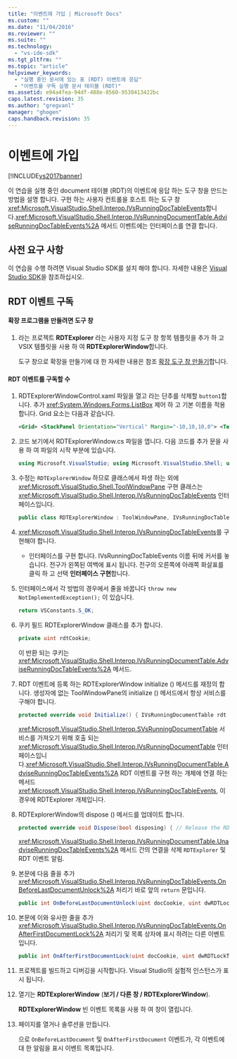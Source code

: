 ```yaml
---
title: "이벤트에 가입 | Microsoft Docs"
ms.custom: ""
ms.date: "11/04/2016"
ms.reviewer: ""
ms.suite: ""
ms.technology: 
  - "vs-ide-sdk"
ms.tgt_pltfrm: ""
ms.topic: "article"
helpviewer_keywords: 
  - "실행 중인 문서에 있는 표 (RDT) 이벤트에 응답"
  - "이벤트를 구독 실행 문서 테이블 (RDT)"
ms.assetid: e94a4fea-94df-488e-8560-9538413422bc
caps.latest.revision: 35
ms.author: "gregvanl"
manager: "ghogen"
caps.handback.revision: 35
---
```

# 이벤트에 가입
[!INCLUDE[vs2017banner](../code-quality/includes/vs2017banner.md)]

이 연습을 실행 중인 document 테이블 \(RDT\)의 이벤트에 응답 하는 도구 창을 만드는 방법을 설명 합니다. 구현 하는 사용자 컨트롤을 호스트 하는 도구 창 <xref:Microsoft.VisualStudio.Shell.Interop.IVsRunningDocTableEvents>합니다.<xref:Microsoft.VisualStudio.Shell.Interop.IVsRunningDocumentTable.AdviseRunningDocTableEvents%2A> 메서드 이벤트에는 인터페이스를 연결 합니다.  
  
## 사전 요구 사항  
 이 연습을 수행 하려면 Visual Studio SDK를 설치 해야 합니다. 자세한 내용은 [Visual Studio SDK](../extensibility/visual-studio-sdk.md)을 참조하십시오.  
  
## RDT 이벤트 구독  
  
#### 확장 프로그램을 만들려면 도구 창  
  
1.  라는 프로젝트 **RDTExplorer** 라는 사용자 지정 도구 창 항목 템플릿을 추가 하 고 VSIX 템플릿을 사용 하 여 **RDTExplorerWindow**합니다.  
  
     도구 창으로 확장을 만들기에 대 한 자세한 내용은 참조 [확장 도구 창 만들기](../extensibility/creating-an-extension-with-a-tool-window.md)합니다.  
  
#### RDT 이벤트를 구독할 수  
  
1.  RDTExplorerWindowControl.xaml 파일을 열고 라는 단추를 삭제할 `button1`합니다. 추가 <xref:System.Windows.Forms.ListBox> 제어 하 고 기본 이름을 적용 합니다. Grid 요소는 다음과 같습니다.  
  
    ```xml  
    <Grid> <StackPanel Orientation="Vertical" Margin="-10,10,10,0"> <TextBlock Margin="10" HorizontalAlignment="Center">RDTExplorerWindow</TextBlock> <ListBox x:Name="listBox" Height="100" /> </StackPanel> </Grid>  
    ```  
  
2.  코드 보기에서 RDTExplorerWindow.cs 파일을 엽니다. 다음 코드를 추가 문을 사용 하 여 파일의 시작 부분에 있습니다.  
  
    ```c#  
    using Microsoft.VisualStudio; using Microsoft.VisualStudio.Shell; using Microsoft.VisualStudio.Shell.Interop;  
    ```  
  
3.  수정는 `RDTExplorerWindow` 하므로 클래스에서 파생 하는 외에 <xref:Microsoft.VisualStudio.Shell.ToolWindowPane> 구현 클래스는 <xref:Microsoft.VisualStudio.Shell.Interop.IVsRunningDocTableEvents> 인터페이스입니다.  
  
    ```c#  
    public class RDTExplorerWindow : ToolWindowPane, IVsRunningDocTableEvents {. . .}  
    ```  
  
4.  <xref:Microsoft.VisualStudio.Shell.Interop.IVsRunningDocTableEvents>를 구현해야 합니다.  
  
    -   인터페이스를 구현 합니다. IVsRunningDocTableEvents 이름 뒤에 커서를 놓습니다. 전구가 왼쪽된 여백에 표시 됩니다. 전구의 오른쪽에 아래쪽 화살표를 클릭 하 고 선택 **인터페이스 구현**합니다.  
  
5.  인터페이스에서 각 방법의 경우에서 줄을 바꿉니다 `throw new NotImplementedException();` 이 있습니다.  
  
    ```c#  
    return VSConstants.S_OK;  
    ```  
  
6.  쿠키 필드 RDTExplorerWindow 클래스를 추가 합니다.  
  
    ```c#  
    private uint rdtCookie;   
    ```  
  
     이 반환 되는 쿠키는 <xref:Microsoft.VisualStudio.Shell.Interop.IVsRunningDocumentTable.AdviseRunningDocTableEvents%2A> 메서드.  
  
7.  RDT 이벤트에 등록 하는 RDTExplorerWindow initialize \(\) 메서드를 재정의 합니다. 생성자에 없는 ToolWindowPane의 initialize \(\) 메서드에서 항상 서비스를 구해야 합니다.  
  
    ```c#  
    protected override void Initialize() { IVsRunningDocumentTable rdt = (IVsRunningDocumentTable) this.GetService(typeof(SVsRunningDocumentTable)); rdt.AdviseRunningDocTableEvents(this, out rdtCookie); }  
    ```  
  
     <xref:Microsoft.VisualStudio.Shell.Interop.SVsRunningDocumentTable> 서비스를 가져오기 위해 호출 되는 <xref:Microsoft.VisualStudio.Shell.Interop.IVsRunningDocumentTable> 인터페이스입니다.<xref:Microsoft.VisualStudio.Shell.Interop.IVsRunningDocumentTable.AdviseRunningDocTableEvents%2A> RDT 이벤트를 구현 하는 개체에 연결 하는 메서드 <xref:Microsoft.VisualStudio.Shell.Interop.IVsRunningDocTableEvents>, 이 경우에 RDTExplorer 개체입니다.  
  
8.  RDTExplorerWindow의 dispose \(\) 메서드를 업데이트 합니다.  
  
    ```c#  
    protected override void Dispose(bool disposing) { // Release the RDT cookie. IVsRunningDocumentTable rdt = (IVsRunningDocumentTable) Package.GetGlobalService(typeof(SVsRunningDocumentTable)); rdt.UnadviseRunningDocTableEvents(rdtCookie); base.Dispose(disposing); }  
    ```  
  
     <xref:Microsoft.VisualStudio.Shell.Interop.IVsRunningDocumentTable.UnadviseRunningDocTableEvents%2A> 메서드 간의 연결을 삭제 `RDTExplorer` 및 RDT 이벤트 알림.  
  
9. 본문에 다음 줄을 추가 <xref:Microsoft.VisualStudio.Shell.Interop.IVsRunningDocTableEvents.OnBeforeLastDocumentUnlock%2A> 처리기 바로 앞의 `return` 문입니다.  
  
    ```c#  
    public int OnBeforeLastDocumentUnlock(uint docCookie, uint dwRDTLockType, uint dwReadLocksRemaining, uint dwEditLocksRemaining) { ((RDTExplorerWindowControl)this.Content).listBox.Items.Add("Entering OnBeforeLastDocumentUnlock"); return VSConstants.S_OK; }  
    ```  
  
10. 본문에 이와 유사한 줄을 추가 <xref:Microsoft.VisualStudio.Shell.Interop.IVsRunningDocTableEvents.OnAfterFirstDocumentLock%2A> 처리기 및 목록 상자에 표시 하려는 다른 이벤트입니다.  
  
    ```c#  
    public int OnAfterFirstDocumentLock(uint docCookie, uint dwRDTLockType, uint dwReadLocksRemaining, uint dwEditLocksRemaining) { ((RDTExplorerWindowControl)this.Content).listBox.Items.Add("Entering OnAfterFirstDocumentLock"); return VSConstants.S_OK; }  
    ```  
  
11. 프로젝트를 빌드하고 디버깅을 시작합니다. Visual Studio의 실험적 인스턴스가 표시 됩니다.  
  
12. 열기는 **RDTExplorerWindow** \(**보기 \/ 다른 창 \/ RDTExplorerWindow**\).  
  
     **RDTExplorerWindow** 빈 이벤트 목록을 사용 하 여 창이 열립니다.  
  
13. 페이지를 열거나 솔루션을 만듭니다.  
  
     으로 `OnBeforeLastDocument` 및 `OnAfterFirstDocument` 이벤트가, 각 이벤트에 대 한 알림을 표시 이벤트 목록입니다.